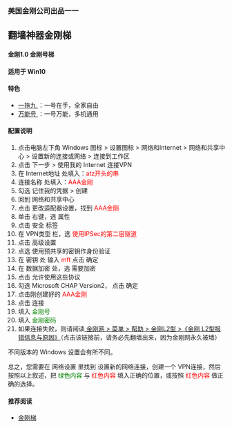 ### 美国金刚公司出品一一
## 翻墙神器金刚梯
#### 金刚1.0 金刚号梯
#### 适用于 Win10

#### 特色
  - [ 一拖九 ](https://a2zitpro.github.io/web/一拖九)：一号在手，全家自由
  - [ 万能号 ](https://a2zitpro.github.io/web/万能金刚号)：一号万能，多机通用
 
#### 配置说明

1. 点击电脑左下角 Windows 图标 > 设置图标 > 网络和Internet > 网络和共享中心 > 设置新的连接或网络 > 连接到工作区
2. 点击 下一步 > 使用我的 Internet 连接VPN
3. 在 Internet地址 处填入：<font color="Red">atz开头的串</font>
4. 连接名称 处填入：<font color="Red">AAA金刚</font>
5. 勾选 记住我的凭据 > 创建
6. 回到 网络和共享中心
7. 点击 更改适配器设置，找到 <font color="Red">AAA金刚</font>
8. 单击 右键，选 属性
9. 点击 安全 标签
10. 在 VPN类型 栏，选 <font color="Red">使用IPSec的第二层隧道</font>
11. 点击 高级设置
12. 点选 使用预共享的密钥作身份验证
13. 在 密钥 处 输入 <font color="Red">mft</font> 点击 确定
14. 在 数据加密 处，选 需要加密
15. 点击 允许使用这些协议
16. 勾选 Microsoft CHAP Version2， 点击 确定
17. 点击刚创建好的 <font color="Red">AAA金刚</font>
18. 点击 连接
19. 填入 <font color="Green">金刚号</font>
20. 填入 <font color="Green">金刚密码</font>
21. 如果连接失败，则请阅读[ 金刚网 > 菜单 > 帮助 > 金刚L2型 >《金刚 L2型报错信息与原因》](https://www.atozitpro.net/zh/%e9%87%91%e5%88%9al2%e5%9e%8b%e6%8a%a5%e9%94%99%e4%bf%a1%e6%81%af%e4%b8%8e%e5%8e%9f%e5%9b%a0/)（点击该链接前，请务必先翻墙出来，因为金刚网永久被墙） 

不同版本的 Windows 设置会有所不同。

总之，您需要在 网络设置 里找到 设置新的网络连接，创建一个 VPN连接，然后按照以上叙述，把 <font color="Green">绿色内容</font> 与 <font color="Red">红色内容</font> 填入正确的位置，或按照 <font color="Red">红色内容</font> 做正确的选择。


#### 推荐阅读
- [金刚梯](https://a2zitpro.github.io/web/dlb)

